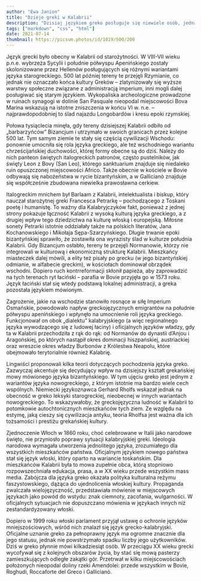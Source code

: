 ```yaml
---
author: "Ewa Janion"
title: "Dzieje greki w Kalabrii"
description: "Dzisiaj językiem greko posługuje się niewiele osób, jednak jego historia sięga epoki starożytnej."
tags: ["markdown", "css", "html"]
date: 2021-07-14
thumbnail: https://picsum.photos/id/1019/500/200
---
```


Język grecki było obecny w Kalabrii od starożytności. W VIII-VII wieku p.n.e. wybrzeża Sycylii i południe półwyspu Apenińskiego zostały skolonizowane przez Hellenów posługujących się różnymi wariantami języka starogreckiego. 500 lat później tereny te przejęli Rzymianie, co jednak nie oznaczało końca kultury Greków – zlatynizowały się wyższe warstwy społeczne związane z administracją imperium, inni mogli dalej posługiwać się starym językiem. Wykopaliska archeologiczne prowadzone w ruinach synagogi w dolinie San Pasquale nieopodal miejscowości Bova Marina wskazują na istotne zniszczenia w końcu VI w. n.e. – najprawdopodobniej to ślad najazdu Longobardów i kresu epoki rzymskiej.  

Połowa tysiąclecia minęła, gdy tereny dzisiejszej Kalabrii odbiło od „barbarzyńców” Bizancjum i utrzymało w swoich granicach przez kolejne 500 lat. Tym samym ziemie te stały się częścią cywilizacji Wschodu: ponownie umocniła się rola języka greckiego, ale też wschodniego wariantu chrześcijańskiej duchowości, której formy obecne są do dziś. Należy do nich panteon świętych italogreckich patronów, często pustelników, jak święty Leon z Bovy (San Leo), którego sanktuarium znajduje się niedaleko ruin opuszczonej miejscowości Africo. Także obecnie w kościele w Bovie odbywają się nabożeństwa w rycie bizantyńskim, a w Gallicianò znajduje się współcześnie zbudowana niewielka prawosławna cerkiew.  

Italogreckim mnichem był Barlaam z Kalabrii, intelektualista i biskup, który nauczał starożytnej greki Francesca Petrarkę – pochodzącego z Toskani poetę i humanistę. To ważny dla Kalabryjczyków fakt, ponieważ z jednej strony pokazuje łączność Kalabrii z wysoką kulturą języka greckiego, a z drugiej wpływ tego dziedzictwa na kulturę włoską i europejską. Miłosne sonety Petrarki istotnie oddziałały także na polskich literatów, Jana Kochanowskiego i Mikołaja Sępa-Szarzyńskiego. 
Długie trwanie epoki bizantyńskiej sprawiło, że zostawiła ona wyrazisty ślad w kulturze południa Kalabrii. Gdy Bizancjum osłabło, tereny te przejęli Normanowie, którzy nie integrowali w kulturową i ekonomiczną strukturę Kalabrii. Mieszkańcy miasteczek dalej mówili, a elity też pisały po grecku (w jego bizantyńskiej odmianie, w alfabecie greckim), w kościołach dominował obrządek wschodni. Dopiero ruch kontrreformacji skłonił papieża, aby zaprowadzić na tych terenach ryt łaciński – parafia w Bovie przyjęła go w 1573 roku. Język łaciński stał się wtedy podstawą lokalnej administracji, a greka pozostała językiem mówionym. 

Zagrożenie, jakie na wschodzie stanowiło rosnące w siłę Imperium Osmańskie, powodowało napływ greckojęzycznych emigrantów na południe półwyspu apenińskiego i wpłynęło na umocnienie roli języka greckiego. Funkcjonował on obok „dialektu” kalabryjskiego (a więc regionalnego języka wywodzącego się z ludowej łaciny) i oficjalnych języków władzy, gdy ta w Kalabrii przechodziła z rąk do rąk: od Normanów do dynastii d’Anjou i Aragońskiej, po których nastąpił okres dominacji hiszpańskiej, austriackiej oraz wreszcie okres władzy Burbonów z Królestwa Neapolu, które obejmowało terytorialnie również Kalabrię. 

Lingwiści proponowali kilka teorii dotyczących pochodzenia języka greko. Zazwyczaj akcentuje się decydujący wpływ na dzisiejszy kształt grekańskiej mowy mówionego języka bizantyńskiego.  W tym ujęciu greko jest jednym z wariantów języka nowogreckiego, z którym istotnie ma bardzo wiele cech wspólnych. Niemiecki językoznawca Gerhard Rholfs wskazał jednak na obecność w greko leksyki starogreckiej, nieobecnej w innych wariantach nowogreckiego. To wskazywałoby, że greckojęzyczna ludność w Kalabrii to potomkowie autochtonicznych mieszkańców tych ziem. Ze względu na estymę, jaką cieszy się cywilizacja antyku, teoria Rholfsa jest ważna dla ich tożsamości i prestiżu grekańskiej kultury. 

Zjednoczenie Włoch w 1860 roku, choć celebrowane w Italii jako narodowe święto, nie przyniosło poprawy sytuacji kalabryjskiej greki. Ideologia narodowa wymagała utworzenia jednolitego języka, zrozumiałego dla wszystkich mieszkańców państwa. Oficjalnym językiem nowego państwa stał się język włoski, który oparto na wariancie toskańskim. Dla mieszkańców Kalabrii była to mowa zupełnie obca, którą stopniowo rozpowszechniała edukacja, prasa, a w XX wieku przede wszystkim mass media. Zabójcza dla języka greko okazała polityka kulturalna reżymu faszystowskiego, dążąca do ujednolicenia włoskiej kultury. Propaganda zwalczała wielojęzyczność, przedstawiała mówienie w miejscowych językach jako powód do wstydu: znak ciemnoty, zacofania, wulgarności. W oficjalnych sytuacjach nie dopuszczano mówienia w językach innych niż zestandardyzowany włoski.

Dopiero w 1999 roku włoski parlament przyjął ustawę o ochronie języków mniejszościowych, wśród nich znalazł się język grecko-kalabryjski. Oficjalne uznanie greko za pełnoprawny język ma ogromne znacznie dla jego statusu, jednak nie powstrzymało spadku liczby jego użytkowników. Dziś w greko płynnie mówi kilkadziesiąt osób. W przeciągu XX wieku grecki wycofywał się z kolejnych obszarów życia, by stać się mową pasterzy zamieszkujących odległe zakątki gór. Przetrwał w kilku miejscowościach położonych nieopodal doliny rzeki Amendolei: przede wszystkim w Bovie, Roghudi, Roccaforte del Greco i Gallicianò. 


